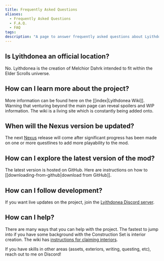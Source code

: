 ```yaml
---
title: Frequently Asked Questions
aliases:
  - Frequently Asked Questions
  - F.A.Q.
  - FAQ
tags: 
description: "A page to answer frequently asked questions about Lyithdonea: The Azurian Isles."
---
```

## Is Lyithdonea an official location?
No. Lyithdonea is the creation of Melchior Dahrk intended to fit within the Elder Scrolls universe.
## How can I learn more about the project?
More information can be found here on the [[index|Lyithdonea Wiki]]. Warning that venturing beyond the main page can reveal spoilers and WIP information. The wiki is a living site which is constantly being added onto.
## When will the Nexus version be updated?
The next [Nexus](https://www.nexusmods.com/morrowind/mods/43749) release will come after significant progress has been made on one or more questlines to add more playability to the mod.
## How can I explore the latest version of the mod?
The latest version is hosted on GitHub. Here are instructions on how to [[downloading-from-github|download from GitHub]].
## How can I follow development?
If you want live updates on the project, join the [Lyithdonea Discord server](<https://discord.gg/w9xE9qxaPX>).
## How can I help?
There are many ways that you can help with the project. The fastest to jump into if you have some background with the Construction Set is interior creation. The wiki has [instructions for claiming interiors](<https://www.lyithdonea.wiki/resources/contributing/interior-claims>).

If you have skills in other areas (assets, exteriors, writing, questing, etc), reach out to me on Discord!